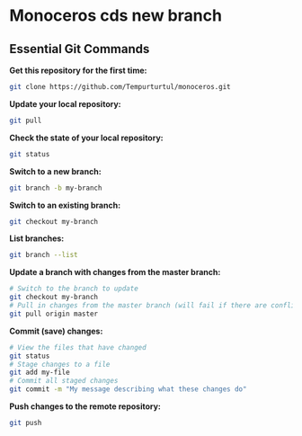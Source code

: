 # Monoceros cds new branch

## Essential Git Commands

**Get this repository for the first time:**

```sh
git clone https://github.com/Tempurturtul/monoceros.git
```

**Update your local repository:**

```sh
git pull
```

**Check the state of your local repository:**

```sh
git status
```

**Switch to a new branch:**

```sh
git branch -b my-branch
```

**Switch to an existing branch:**

```sh
git checkout my-branch
```

**List branches:**

```sh
git branch --list
```

**Update a branch with changes from the master branch:**

```sh
# Switch to the branch to update
git checkout my-branch
# Pull in changes from the master branch (will fail if there are conflicts)
git pull origin master
```

**Commit (save) changes:**

```sh
# View the files that have changed
git status
# Stage changes to a file
git add my-file
# Commit all staged changes
git commit -m "My message describing what these changes do"
```

**Push changes to the remote repository:**

```sh
git push
```
